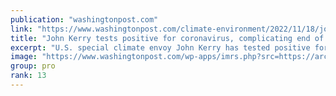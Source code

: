 ```yaml
---
publication: "washingtonpost.com"
link: "https://www.washingtonpost.com/climate-environment/2022/11/18/john-kerry-covid-cop27-climate/"
title: "John Kerry tests positive for coronavirus, complicating end of climate talks"
excerpt: "U.S. special climate envoy John Kerry has tested positive for coronavirus as COP27 nears its uncertain conclusion. "
image: "https://www.washingtonpost.com/wp-apps/imrs.php?src=https://arc-anglerfish-washpost-prod-washpost.s3.amazonaws.com/public/5XCRBSDHQEI63MEMHTRCEYDQLE.jpg&w=1440"
group: pro
rank: 13
---
```

